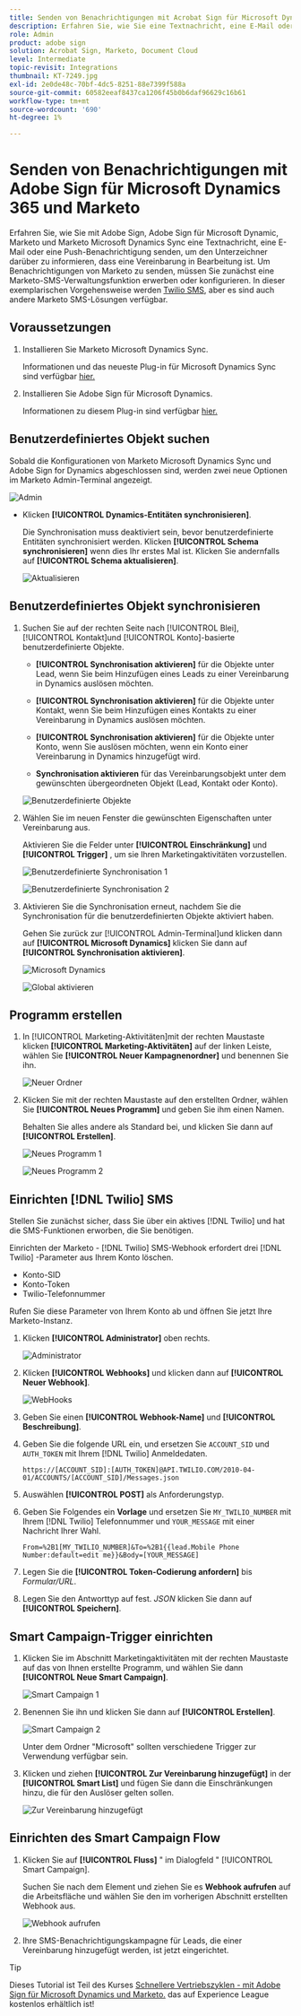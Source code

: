 ```yaml
---
title: Senden von Benachrichtigungen mit Acrobat Sign für Microsoft Dynamics 365 und Marketo
description: Erfahren Sie, wie Sie eine Textnachricht, eine E-Mail oder eine Push-Benachrichtigung senden, damit der Unterzeichner weiß, dass eine Vereinbarung in Bearbeitung ist.
role: Admin
product: adobe sign
solution: Acrobat Sign, Marketo, Document Cloud
level: Intermediate
topic-revisit: Integrations
thumbnail: KT-7249.jpg
exl-id: 2e0de48c-70bf-4dc5-8251-88e7399f588a
source-git-commit: 60582eeaf8437ca1206f45b0b6daf96629c16b61
workflow-type: tm+mt
source-wordcount: '690'
ht-degree: 1%

---
```


# Senden von Benachrichtigungen mit Adobe Sign für Microsoft Dynamics 365 und Marketo

Erfahren Sie, wie Sie mit Adobe Sign, Adobe Sign für Microsoft Dynamic, Marketo und Marketo Microsoft Dynamics Sync eine Textnachricht, eine E-Mail oder eine Push-Benachrichtigung senden, um den Unterzeichner darüber zu informieren, dass eine Vereinbarung in Bearbeitung ist. Um Benachrichtigungen von Marketo zu senden, müssen Sie zunächst eine Marketo-SMS-Verwaltungsfunktion erwerben oder konfigurieren. In dieser exemplarischen Vorgehensweise werden [Twilio SMS](https://launchpoint.marketo.com/twilio/twilio-sms-for-marketo/), aber es sind auch andere Marketo SMS-Lösungen verfügbar.

## Voraussetzungen

1. Installieren Sie Marketo Microsoft Dynamics Sync.

   Informationen und das neueste Plug-in für Microsoft Dynamics Sync sind verfügbar [hier.](https://experienceleague.adobe.com/docs/marketo/using/product-docs/crm-sync/microsoft-dynamics/marketo-plugin-releases-for-microsoft-dynamics.html)

1. Installieren Sie Adobe Sign für Microsoft Dynamics.

   Informationen zu diesem Plug-in sind verfügbar [hier.](https://helpx.adobe.com/ca/sign/using/microsoft-dynamics-integration-installation-guide.html)

## Benutzerdefiniertes Objekt suchen

Sobald die Konfigurationen von Marketo Microsoft Dynamics Sync und Adobe Sign for Dynamics abgeschlossen sind, werden zwei neue Optionen im Marketo Admin-Terminal angezeigt.

![Admin](assets/adminTerminal.png)

* Klicken **[!UICONTROL Dynamics-Entitäten synchronisieren]**.

   Die Synchronisation muss deaktiviert sein, bevor benutzerdefinierte Entitäten synchronisiert werden. Klicken **[!UICONTROL Schema synchronisieren]** wenn dies Ihr erstes Mal ist. Klicken Sie andernfalls auf **[!UICONTROL Schema aktualisieren]**.

   ![Aktualisieren](assets/refreshSchema.png)

## Benutzerdefiniertes Objekt synchronisieren

1. Suchen Sie auf der rechten Seite nach [!UICONTROL Blei], [!UICONTROL Kontakt]und [!UICONTROL Konto]-basierte benutzerdefinierte Objekte.

   * **[!UICONTROL Synchronisation aktivieren]** für die Objekte unter Lead, wenn Sie beim Hinzufügen eines Leads zu einer Vereinbarung in Dynamics auslösen möchten.

   * **[!UICONTROL Synchronisation aktivieren]** für die Objekte unter Kontakt, wenn Sie beim Hinzufügen eines Kontakts zu einer Vereinbarung in Dynamics auslösen möchten.

   * **[!UICONTROL Synchronisation aktivieren]** für die Objekte unter Konto, wenn Sie auslösen möchten, wenn ein Konto einer Vereinbarung in Dynamics hinzugefügt wird.

   * **Synchronisation aktivieren** für das Vereinbarungsobjekt unter dem gewünschten übergeordneten Objekt (Lead, Kontakt oder Konto).

   ![Benutzerdefinierte Objekte](assets/enableSyncDynamics.png)

1. Wählen Sie im neuen Fenster die gewünschten Eigenschaften unter Vereinbarung aus.

   Aktivieren Sie die Felder unter **[!UICONTROL Einschränkung]** und **[!UICONTROL Trigger]** , um sie Ihren Marketingaktivitäten vorzustellen.

   ![Benutzerdefinierte Synchronisation 1](assets/entitySync1.png)

   ![Benutzerdefinierte Synchronisation 2](assets/entitySync2.png)

1. Aktivieren Sie die Synchronisation erneut, nachdem Sie die Synchronisation für die benutzerdefinierten Objekte aktiviert haben.

   Gehen Sie zurück zur [!UICONTROL Admin-Terminal]und klicken dann auf **[!UICONTROL Microsoft Dynamics]** klicken Sie dann auf **[!UICONTROL Synchronisation aktivieren]**.

   ![Microsoft Dynamics](assets/microsoftDynamics.png)

   ![Global aktivieren](assets/enableGlobalDynamics.png)

## Programm erstellen

1. In [!UICONTROL Marketing-Aktivitäten]mit der rechten Maustaste klicken **[!UICONTROL Marketing-Aktivitäten]** auf der linken Leiste, wählen Sie **[!UICONTROL Neuer Kampagnenordner]** und benennen Sie ihn.

   ![Neuer Ordner](assets/newFolder.png)

1. Klicken Sie mit der rechten Maustaste auf den erstellten Ordner, wählen Sie **[!UICONTROL Neues Programm]** und geben Sie ihm einen Namen.

   Behalten Sie alles andere als Standard bei, und klicken Sie dann auf **[!UICONTROL Erstellen]**.

   ![Neues Programm 1](assets/newProgram1.png)

   ![Neues Programm 2](assets/newProgram2.png)

## Einrichten [!DNL Twilio] SMS

Stellen Sie zunächst sicher, dass Sie über ein aktives [!DNL Twilio] und hat die SMS-Funktionen erworben, die Sie benötigen.

Einrichten der Marketo - [!DNL Twilio] SMS-Webhook erfordert drei [!DNL Twilio] -Parameter aus Ihrem Konto löschen.

* Konto-SID
* Konto-Token
* Twilio-Telefonnummer

Rufen Sie diese Parameter von Ihrem Konto ab und öffnen Sie jetzt Ihre Marketo-Instanz.

1. Klicken **[!UICONTROL Administrator]** oben rechts.

   ![Administrator](assets/adminTab.png)

1. Klicken **[!UICONTROL Webhooks]** und klicken dann auf **[!UICONTROL Neuer Webhook]**.

   ![WebHooks](assets/webhooks.png)

1. Geben Sie einen **[!UICONTROL Webhook-Name]** und **[!UICONTROL Beschreibung]**.

1. Geben Sie die folgende URL ein, und ersetzen Sie `ACCOUNT_SID` und `AUTH_TOKEN` mit Ihrem [!DNL Twilio] Anmeldedaten.

   ```
   https://[ACCOUNT_SID]:[AUTH_TOKEN]@API.TWILIO.COM/2010-04-01/ACCOUNTS/[ACCOUNT_SID]/Messages.json
   ```

1. Auswählen **[!UICONTROL POST]** als Anforderungstyp.

1. Geben Sie Folgendes ein **Vorlage** und ersetzen Sie `MY_TWILIO_NUMBER` mit Ihrem [!DNL Twilio] Telefonnummer und `YOUR_MESSAGE` mit einer Nachricht Ihrer Wahl.

   ```
   From=%2B1[MY_TWILIO_NUMBER]&To=%2B1{{lead.Mobile Phone Number:default=edit me}}&Body=[YOUR_MESSAGE]
   ```

1. Legen Sie die **[!UICONTROL Token-Codierung anfordern]** bis *Formular/URL*.

1. Legen Sie den Antworttyp auf fest. *JSON* klicken Sie dann auf **[!UICONTROL Speichern]**.

## Smart Campaign-Trigger einrichten

1. Klicken Sie im Abschnitt Marketingaktivitäten mit der rechten Maustaste auf das von Ihnen erstellte Programm, und wählen Sie dann **[!UICONTROL Neue Smart Campaign]**.

   ![Smart Campaign 1](assets/smartCampaign1.png)

1. Benennen Sie ihn und klicken Sie dann auf **[!UICONTROL Erstellen]**.

   ![Smart Campaign 2](assets/smartCampaign3.png)

   Unter dem Ordner &quot;Microsoft&quot; sollten verschiedene Trigger zur Verwendung verfügbar sein.

1. Klicken und ziehen **[!UICONTROL Zur Vereinbarung hinzugefügt]** in der **[!UICONTROL Smart List]** und fügen Sie dann die Einschränkungen hinzu, die für den Auslöser gelten sollen.

   ![Zur Vereinbarung hinzugefügt](assets/addedToAgreementDynamics.png)

## Einrichten des Smart Campaign Flow

1. Klicken Sie auf **[!UICONTROL Fluss]** &quot; im Dialogfeld &quot; [!UICONTROL Smart Campaign].

   Suchen Sie nach dem Element und ziehen Sie es **Webhook aufrufen** auf die Arbeitsfläche und wählen Sie den im vorherigen Abschnitt erstellten Webhook aus.

   ![Webhook aufrufen](assets/callWebhook.png)

1. Ihre SMS-Benachrichtigungskampagne für Leads, die einer Vereinbarung hinzugefügt werden, ist jetzt eingerichtet.
>[!TIP]
>
>Dieses Tutorial ist Teil des Kurses [Schnellere Vertriebszyklen - mit Adobe Sign für Microsoft Dynamics und Marketo.](https://experienceleague.adobe.com/?recommended=Sign-U-1-2021.1) das auf Experience League kostenlos erhältlich ist!